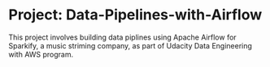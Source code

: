 # Project: Data-Pipelines-with-Airflow
This project involves building data piplines using Apache Airflow for Sparkify, a music striming company, as part of Udacity Data Engineering with AWS program.
